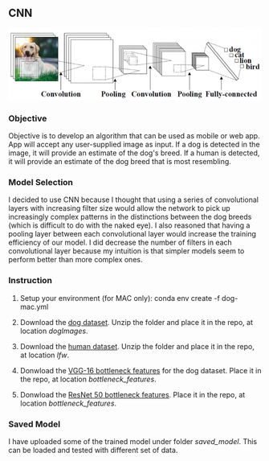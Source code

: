 ## CNN

<img src="images/CNN.png">

### Objective
Objective is to develop an algorithm that can be used as mobile or web app. App will accept any user-supplied image as input. If a dog is detected in the image, it will provide an estimate of the dog's breed. If a human is detected, it will provide an estimate of the dog breed that is most resembling. 

### Model Selection
I decided to use CNN because I thought that using a series of convolutional layers with increasing filter size would allow the network to pick up increasingly complex patterns in the distinctions between the dog breeds (which is difficult to do with the naked eye). I also reasoned that having a pooling layer between each convolutional layer would increase the training efficiency of our model. I did decrease the number of filters in each convolutional layer because my intuition is that simpler models seem to perform better than more complex ones.

### Instruction
1. Setup your environment (for MAC only):
conda env create -f dog-mac.yml 

2. Download the [dog dataset](https://s3-us-west-1.amazonaws.com/udacity-aind/dog-project/dogImages.zip). Unzip the folder and place it in the repo, at location *dogImages*.

3. Download the [human dataset](https://s3-us-west-1.amazonaws.com/udacity-aind/dog-project/lfw.zip). Unzip the folder and place it in the repo, at location *lfw*. 

4. Donwload the [VGG-16 bottleneck features](https://s3-us-west-1.amazonaws.com/udacity-aind/dog-project/DogVGG16Data.npz) for the dog dataset. Place it in the repo, at location *bottleneck_features*.

5. Donwload the [ResNet 50 bottleneck features](https://s3-us-west-1.amazonaws.com/udacity-aind/dog-project/DogResNet50Data.npz). Place it in the repo, at location *bottleneck_features*.


### Saved Model
I have uploaded some of the trained model under folder *saved_model*. This can be loaded and tested with different set of data.
